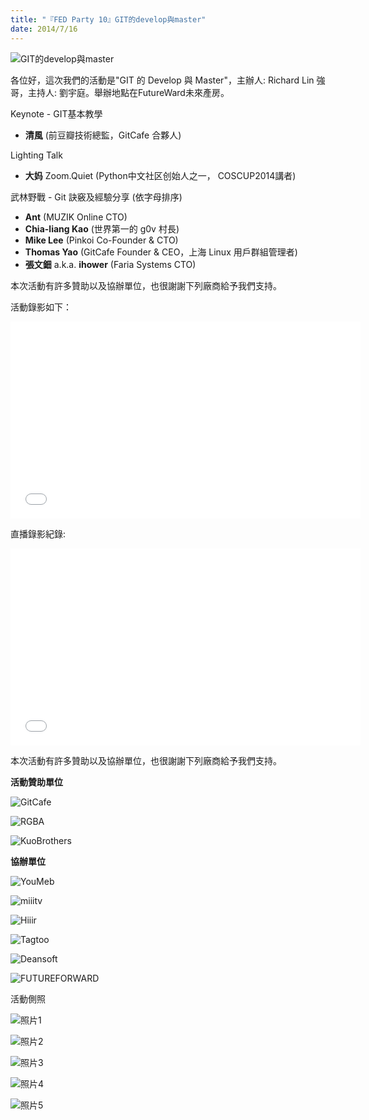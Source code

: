 ```yaml
---
title: "『FED Party 10』GIT的develop與master"
date: 2014/7/16
---
```


![GIT的develop與master](/images/act-10.png)

各位好，這次我們的活動是"GIT 的 Develop 與 Master"，主辦人: Richard Lin 強哥，主持人: 劉宇庭。舉辦地點在FutureWard未來產房。

Keynote - GIT基本教學

* **清風** (前豆瓣技術總監，GitCafe 合夥人)

Lighting Talk

* **大妈** Zoom.Quiet (Python中文社区创始人之一， COSCUP2014講者)

武林野戰 - Git 訣竅及經驗分享 (依字母排序)

* **Ant** (MUZIK Online CTO)
* **Chia-liang Kao** (世界第一的 g0v 村長)
* **Mike Lee** (Pinkoi Co-Founder & CTO)
* **Thomas Yao** (GitCafe Founder & CEO，上海 Linux 用戶群組管理者)
* **張文鈿** a.k.a. **ihower** (Faria Systems CTO)

本次活動有許多贊助以及協辦單位，也很謝謝下列廠商給予我們支持。

活動錄影如下：

<p>
<iframe width="560" height="315" src="//www.youtube.com/embed/igmZnIT19Tc?list=PLmwIWrPep6nmkm8h5MGJqaved_FDs9xyc" frameborder="0" allowfullscreen></iframe>
</p>


直播錄影紀錄:

<p>
<iframe width="560" height="315" src="//www.youtube.com/embed/F-qO5sftxR0" frameborder="0" allowfullscreen></iframe>
</p>

本次活動有許多贊助以及協辦單位，也很謝謝下列廠商給予我們支持。

**活動贊助單位**

![GitCafe](/images/act-10_01.png)

![RGBA](/images/act-10_02.png)

![KuoBrothers](/images/act-10_03.jpg)

**協辦單位**

![YouMeb](/images/act-10_04.jpg)

![miiitv](/images/act-10_05.png)

![Hiiir](/images/act-10_06.png)

![Tagtoo](/images/act-10_07.jpg)

![Deansoft](/images/act-10_08.jpg)

![FUTUREFORWARD](/images/act-10_09.jpg)

活動側照

![照片1](/images/act-10_10.jpg)

![照片2](/images/act-10_11.jpg)

![照片3](/images/act-10_12.jpg)

![照片4](/images/act-10_13.jpg)

![照片5](/images/act-10_14.jpg)
